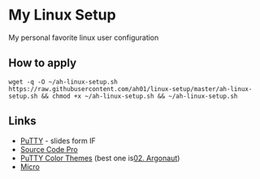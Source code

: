 # My Linux Setup 

My personal favorite linux user configuration

## How to apply

```
wget -q -O ~/ah-linux-setup.sh https://raw.githubusercontent.com/ah01/linux-setup/master/ah-linux-setup.sh && chmod +x ~/ah-linux-setup.sh && ~/ah-linux-setup.sh
```

## Links

- [PuTTY](http://adam.horcica.cz/slides/IF2019-putty.pdf) - slides form IF
- [Source Code Pro](https://github.com/adobe-fonts/source-code-pro/releases)
- [PuTTY Color Themes](https://github.com/AlexAkulov/putty-color-themes) (best one is[02. Argonaut](https://github.com/AlexAkulov/putty-color-themes/blob/master/02.%20Argonaut.reg))
- [Micro](https://micro-editor.github.io)